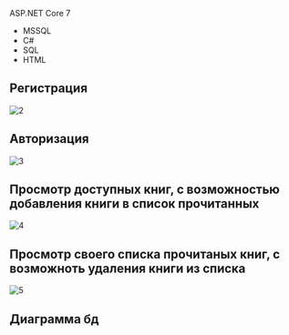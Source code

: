  ASP.NET Core 7
* MSSQL
* С#
* SQL
* HTML
  
## Регистрация
![2](https://github.com/Hihiz/BookClub/assets/98191494/2e74ed7f-dedd-4431-8b72-22f7be97496a)
## Авторизация
![3](https://github.com/Hihiz/BookClub/assets/98191494/2e74ed7f-dedd-4431-8b72-22f7be97496a)
## Просмотр доступных книг, с возможностью добавления книги в список прочитанных
![4](https://github.com/Hihiz/BookClub/assets/98191494/2e74ed7f-dedd-4431-8b72-22f7be97496a)

## Просмотр своего списка прочитаных книг, с возможноть удаления книги из списка
![5](https://github.com/Hihiz/BookClub/assets/98191494/98ef23a7-0692-4c08-b232-22d51ca84bc7)

## Диаграмма бд

